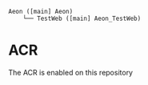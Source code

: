 ```
Aeon ([main] Aeon)
    └── TestWeb ([main] Aeon_TestWeb)

```

# ACR

The ACR is enabled on this repository
